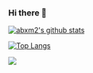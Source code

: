 ### Hi there 👋

[![abxm2's github stats](https://github-readme-stats.vercel.app/api?username=abxm2&show_icons=1)](https://github.com/anuraghazra/github-readme-stats)

[![Top Langs](https://github-readme-stats.vercel.app/api/top-langs/?username=abxm2&layout=compact)](https://github.com/anuraghazra/github-readme-stats)


![](https://visitor-badge.glitch.me/badge?page_id=abxm2.visitor_badge)

<!--
**abxm2/abxm2** is a ✨ _special_ ✨ repository because its `README.md` (this file) appears on your GitHub profile.

Here are some ideas to get you started:

- 🔭 I’m currently working on ...
- 🌱 I’m currently learning ...
- 👯 I’m looking to collaborate on ...
- 🤔 I’m looking for help with ...
- 💬 Ask me about ...
- 📫 How to reach me: ...
- 😄 Pronouns: ...
- ⚡ Fun fact: ...
-->
